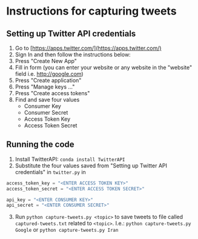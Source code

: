 # Instructions for capturing tweets

## Setting up Twitter API credentials

1. Go to [https://apps.twitter.com/](https://apps.twitter.com/)
2. Sign In and then follow the instructions below:
3. Press "Create New App"
4. Fill in form (you can enter your website or any website in the "website" field i.e. http://google.com)
5. Press "Create application"
6. Press "Manage keys ..."
7. Press "Create access tokens"
8. Find and save four values
    - Consumer Key
    - Consumer Secret
    - Access Token Key
    - Access Token Secret

## Running the code

1. Install TwitterAPI: `conda install TwitterAPI`
2. Substitute the four values saved from "Setting up Twitter API credentials" in `twitter.py` in

```python
access_token_key = "<ENTER ACCESS TOKEN KEY>"
access_token_secret = "<ENTER ACCESS TOKEN SECRET>"

api_key = "<ENTER CONSUMER KEY>"
api_secret = "<ENTER CONSUMER SECRET>"
```

3. Run `python capture-tweets.py <topic>` to save tweets to file called `captured-tweets.txt` related to `<topic>`. I.e.: `python capture-tweets.py Google` or `python capture-tweets.py Iran`